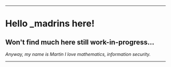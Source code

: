 ___

# Hello _madrins here!
## Won't find much here still work-in-progress...

*Anyway, my name is Martin I love mathematics, information security.*
___
